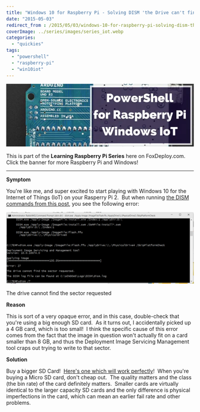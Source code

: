```yaml
---
title: "Windows 10 for Raspberry Pi - Solving DISM 'the Drive can't find the sector requested'"
date: "2015-05-03"
redirect_from : /2015/05/03/windows-10-for-raspberry-pi-solving-dism-the-drive-cant-find-the-sector-requested
coverImage: ../series/images/series_iot.webp
categories: 
  - "quickies"
tags: 
  - "powershell"
  - "raspberry-pi"
  - "win10iot"
---
```


[![IntroToIoT](../series/images/series_iot.webp)](/series/LearningRaspberryPi)

This is part of the **Learning Raspberry Pi Series** here on FoxDeploy.com. Click the banner for more Raspberry Pi and Windows!

* * *

**Symptom**

You're like me, and super excited to start playing with Windows 10 for the Internet of Things (IoT) on your Rasperry Pi 2.  But when running [the DISM commands from this post](http://ms-iot.github.io/content/win10/SetupRPI.htm), you see the following error:

![The drive cannot find the sector requested](../assets/images/2015/05/images/cantimagewin10.png?w=705)

 The drive cannot find the sector requested

**Reason**

This is sort of a very opaque error, and in this case, double-check that you're using a big enough SD card.  As it turns out, I accidentally picked up a 4 GB card, which is too small!  I think the specific cause of this error comes from the fact that the image in question won't actually fit on a card smaller than 8 GB, and thus the Deployment Image Servicing Management tool craps out trying to write to that sector.

**Solution**

Buy a bigger SD Card!  [Here's one which will work perfectly](http://amzn.to/1I2xN1M)!  When you're buying a Micro SD card, don't cheap out.  The quality matters and the class (the bin rate) of the card definitely matters.  Smaller cards are virtually identical to the larger capacity SD cards and the only difference is physical imperfections in the card, which can mean an earlier fail rate and other problems.
